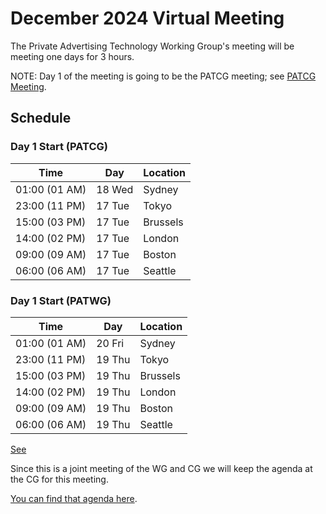 # December 2024 Virtual Meeting

The Private Advertising Technology Working Group's meeting will be meeting one days for 3 hours.

NOTE: Day 1 of the meeting is going to be the PATCG meeting; see [PATCG Meeting](https://github.com/patcg/meetings/blob/main/2024/12/17-telecon/README.md).

## Schedule

### Day 1 Start (PATCG)

| Time          | Day    | Location      |
| ------------- | ------ | ------------- |
| 01:00 (01 AM) | 18 Wed | Sydney        |
| 23:00 (11 PM) | 17 Tue | Tokyo         |
| 15:00 (03 PM) | 17 Tue | Brussels      |
| 14:00 (02 PM) | 17 Tue | London        |
| 09:00 (09 AM) | 17 Tue | Boston        |
| 06:00 (06 AM) | 17 Tue | Seattle       |

### Day 1 Start (PATWG)

| Time          | Day    | Location      |
| ------------- | ------ | ------------- |
| 01:00 (01 AM) | 20 Fri | Sydney        |
| 23:00 (11 PM) | 19 Thu | Tokyo         |
| 15:00 (03 PM) | 19 Thu | Brussels      |
| 14:00 (02 PM) | 19 Thu | London        |
| 09:00 (09 AM) | 19 Thu | Boston        |
| 06:00 (06 AM) | 19 Thu | Seattle       |

[See](https://github.com/w3c/patwg/issues/1)

Since this is a joint meeting of the WG and CG we will keep the agenda at the CG for this meeting. 

[You can find that agenda here](https://github.com/patcg/meetings/tree/main/2024/12/17-telecon).
